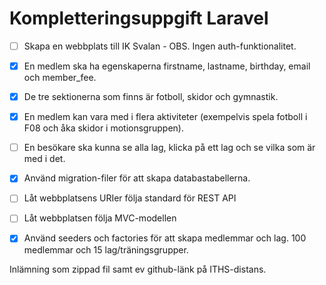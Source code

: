 # Kompletteringsuppgift Laravel

- [ ] Skapa en webbplats till IK Svalan - OBS. Ingen auth-funktionalitet.

- [x] En medlem ska ha egenskaperna firstname, lastname, birthday, email och member_fee.

- [x] De tre sektionerna som finns är fotboll, skidor och gymnastik.

- [x] En medlem kan vara med i flera aktiviteter (exempelvis spela fotboll i F08 och åka skidor i motionsgruppen).

- [ ] En besökare ska kunna se alla lag, klicka på ett lag och se vilka som är med i det.

- [x] Använd migration-filer för att skapa databastabellerna.

- [ ] Låt webbplatsens URIer följa standard för REST API

- [ ] Låt webbplatsen följa MVC-modellen 

- [x] Använd seeders och factories för att skapa medlemmar och lag. 100 medlemmar och 15 lag/träningsgrupper.

Inlämning som zippad fil samt ev github-länk på ITHS-distans.
